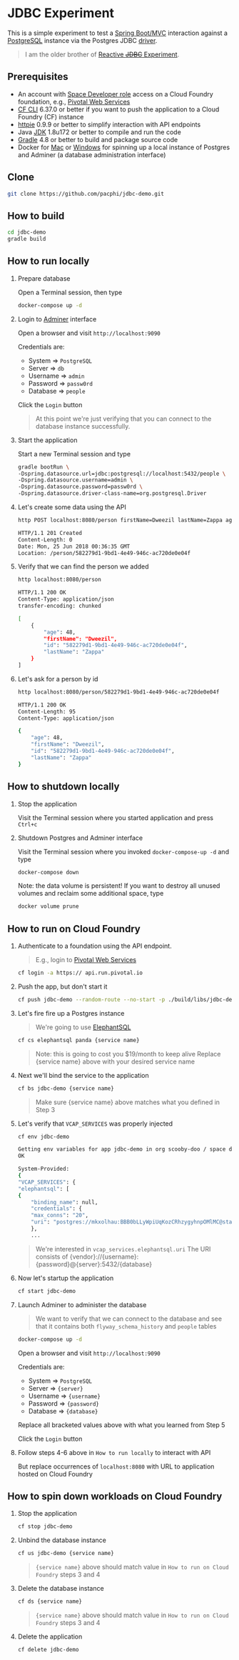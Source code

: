 # JDBC Experiment  

This is a simple experiment to test a [Spring Boot/MVC](https://docs.spring.io/spring-boot/docs/current/reference/htmlsingle/#boot-features-spring-mvc) interaction against a [PostgreSQL](https://www.postgresql.org) instance via the Postgres JDBC [driver](https://jdbc.postgresql.org). 

> I am the older brother of [Reactive ~~JDBC~~ Experiment](https://github.com/pacphi/reactive-jdbc-demo).

## Prerequisites

* An account with [Space Developer role](https://docs.cloudfoundry.org/concepts/roles.html#roles) access on a Cloud Foundry foundation, e.g., [Pivotal Web Services](https://run.pivotal.io)
* [CF CLI](https://github.com/cloudfoundry/cli#downloads) 6.37.0 or better if you want to push the application to a Cloud Foundry (CF) instance
* [httpie](https://httpie.org/#installation) 0.9.9 or better to simplify interaction with API endpoints
* Java [JDK](http://www.oracle.com/technetwork/java/javase/downloads/jdk8-downloads-2133151.html) 1.8u172 or better to compile and run the code
* [Gradle](https://gradle.org/releases/) 4.8 or better to build and package source code
* Docker for [Mac](https://store.docker.com/editions/community/docker-ce-desktop-mac) or [Windows](https://store.docker.com/editions/community/docker-ce-desktop-windows) for spinning up a local instance of Postgres and Adminer (a database administration interface)


## Clone

```bash
git clone https://github.com/pacphi/jdbc-demo.git
```

## How to build

```bash
cd jdbc-demo
gradle build
```

## How to run locally 

1. Prepare database

    Open a Terminal session, then type

    ```bash
    docker-compose up -d
    ```

2. Login to [Adminer](https://www.adminer.org) interface 

    Open a browser and visit `http://localhost:9090`

    Credentials are:

    * System => `PostgreSQL`
    * Server => `db`
    * Username => `admin`
    * Password => `passw0rd`
    * Database => `people`

    Click the `Login` button

    > At this point we're just verifying that you can connect to the database instance successfully.

3. Start the application

    Start a new Terminal session and type

    ```bash
    gradle bootRun \
    -Dspring.datasource.url=jdbc:postgresql://localhost:5432/people \
    -Dspring.datasource.username=admin \
    -Dspring.datasource.password=passw0rd \
    -Dspring.datasource.driver-class-name=org.postgresql.Driver 
    ```

4. Let's create some data using the API

    ```bash
    http POST localhost:8080/person firstName=Dweezil lastName=Zappa age=48

    HTTP/1.1 201 Created
    Content-Length: 0
    Date: Mon, 25 Jun 2018 00:36:35 GMT
    Location: /person/582279d1-9bd1-4e49-946c-ac720de0e04f
    ```

5. Verify that we can find the person we added

    ```bash
    http localhost:8080/person

    HTTP/1.1 200 OK
    Content-Type: application/json
    transfer-encoding: chunked

    [
        {
            "age": 48,
            "firstName": "Dweezil",
            "id": "582279d1-9bd1-4e49-946c-ac720de0e04f",
            "lastName": "Zappa"
        }
    ]
    ```

6. Let's ask for a person by id

    ```bash
    http localhost:8080/person/582279d1-9bd1-4e49-946c-ac720de0e04f

    HTTP/1.1 200 OK
    Content-Length: 95
    Content-Type: application/json

    {
        "age": 48,
        "firstName": "Dweezil",
        "id": "582279d1-9bd1-4e49-946c-ac720de0e04f",
        "lastName": "Zappa"
    }
    ```

## How to shutdown locally

1. Stop the application

    Visit the Terminal session where you started application and press `Ctrl+c`

2. Shutdown Postgres and Adminer interface

    Visit the Terminal session where you invoked `docker-compose-up -d` and type

    ```bash
    docker-compose down
    ```

    Note: the data volume is persistent!  If you want to destroy all unused volumes and reclaim some additional space, type

    ```bash
    docker volume prune
    ```

## How to run on Cloud Foundry

1. Authenticate to a foundation using the API endpoint. 
    > E.g., login to [Pivotal Web Services](https://run.pivotal.io)

    ```bash
    cf login -a https:// api.run.pivotal.io
    ```

2. Push the app, but don't start it

    ```bash
    cf push jdbc-demo --random-route --no-start -p ./build/libs/jdbc-demo-0.0.1-SNAPSHOT.jar -m 1G -b https://github.com/cloudfoundry/java-buildpack.git
    ```

3. Let's fire fire up a Postgres instance

    > We're going to use [ElephantSQL](https://www.elephantsql.com)

    ```bash
    cf cs elephantsql panda {service name}
    ```

    > Note: this is going to cost you $19/month to keep alive
    > Replace {service name} above with your desired service name

4. Next we'll bind the service to the application

    ```bash
    cf bs jdbc-demo {service name}
    ```

    > Make sure {service name} above matches what you defined in Step 3

5. Let's verify that `VCAP_SERVICES` was properly injected

    ```bash
    cf env jdbc-demo
 
    Getting env variables for app jdbc-demo in org scooby-doo / space dev as dweezil@zappa.com...
    OK

    System-Provided:
    {
    "VCAP_SERVICES": {
    "elephantsql": [
    {
        "binding_name": null,
        "credentials": {
        "max_conns": "20",
        "uri": "postgres://mkxolhau:BBB0bLLyWpiUqKozCRhzygyhnpOMlMC@stampy-01.db.elephantsql.com:5432/lankmxwt"
        },
        ...
    ```

    > We're interested in `vcap_services.elephantsql.uri`
    > The URI consists of {vendor}://{username}:{password}@{server}:5432/{database}

6. Now let's startup the application

    ```bash
    cf start jdbc-demo
    ```

7. Launch Adminer to administer the database

    > We want to verify that we can connect to the database and see that it contains both `flyway_schema_history` and `people` tables

    ```bash
    docker-compose up -d
    ```

    Open a browser and visit `http://localhost:9090`

    Credentials are:

    * System => `PostgreSQL`
    * Server => `{server}`
    * Username => `{username}`
    * Password => `{password}`
    * Database => `{database}`

    Replace all bracketed values above with what you learned from Step 5

    Click the `Login` button

8. Follow steps 4-6 above in `How to run locally` to interact with API

    But replace occurrences of `localhost:8080` with URL to application hosted on Cloud Foundry


## How to spin down workloads on Cloud Foundry

1. Stop the application

    ```bash
    cf stop jdbc-demo
    ```

2. Unbind the database instance

    ```bash
    cf us jdbc-demo {service name}
    ```
    > `{service name}` above should match value in `How to run on Cloud Foundry` steps 3 and 4

3. Delete the database instance

    ```bash
    cf ds {service name}
    ```
    > `{service name}` above should match value in `How to run on Cloud Foundry` steps 3 and 4

4. Delete the application

    ```bash
    cf delete jdbc-demo
    ```
